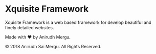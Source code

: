 # Xquisite Framework

Xquisite Framework is a web based framework for develop beautiful and finely detailed websites.

Made with ❤ by Anirudh Mergu.

&copy; 2018 Anirudh Sai Mergu. All Rights Reserved.
